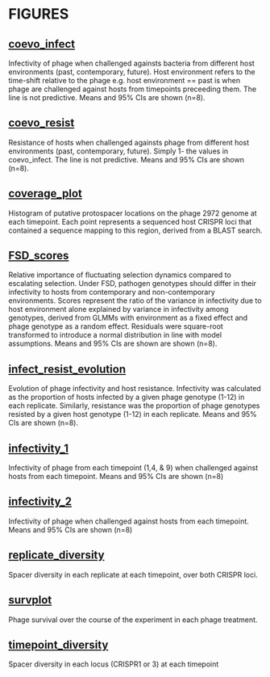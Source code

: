 # FIGURES

## [coevo_infect](coevo_infect.png)
Infectivity of phage when challenged againsts bacteria from different host environments (past, contemporary, future). Host environment refers to the time-shift relative to the phage e.g. host environment == past is when phage are challenged against hosts from timepoints preceeding them. The line is not predictive. Means and 95% CIs are shown (n=8).

## [coevo_resist](coevo_resist.png)
Resistance of hosts when challenged againsts phage from different host environments (past, contemporary, future). Simply 1- the values in coevo_infect. The line is not predictive. Means and 95% CIs are shown (n=8).

## [coverage_plot](coverage_plot.png)
Histogram of putative protospacer locations on the phage 2972 genome at each timepoint. Each point represents a sequenced host CRISPR loci that contained a sequence mapping to this region, derived from a BLAST search.

## [FSD_scores](FSD_scores.png)
Relative importance of fluctuating selection dynamics compared to escalating selection. Under FSD, pathogen genotypes should differ in their infectivity to hosts from contemporary and non-contemporary environments. Scores represent the ratio of the variance in infectivity due to host environment alone explained by variance in infectivity among genotypes, derived from GLMMs with environment as a fixed effect and phage genotype as a random effect. Residuals were square-root transformed to introduce a normal distribution in line with model assumptions. Means and 95% CIs are shown are shown (n=8).

## [infect_resist_evolution](infect_resist_evolution.png)
Evolution of phage infectivity and host resistance. Infectivity was calculated as the proportion of hosts infected by a given phage genotype (1-12) in each replicate. Similarly, resistance was the proportion of phage genotypes resisted by a given host genotype (1-12) in each replicate. Means and 95% CIs are shown (n=8).

## [infectivity_1](infectivity_1.png)
Infectivity of phage from each timepoint (1,4, & 9) when challenged against hosts from each timepoint. Means and 95% CIs are shown (n=8)

## [infectivity_2](infectivity_2.png)
Infectivity of phage when challenged against hosts from each timepoint. Means and 95% CIs are shown (n=8)

## [replicate_diversity](replicate_diversity.png)
Spacer diversity in each replicate at each timepoint, over both CRISPR loci.

## [survplot](survplot.png)
Phage survival over the course of the experiment in each phage treatment.  

## [timepoint_diversity](timepoint_diversity.png)
Spacer diversity in each locus (CRISPR1 or 3) at each timepoint
